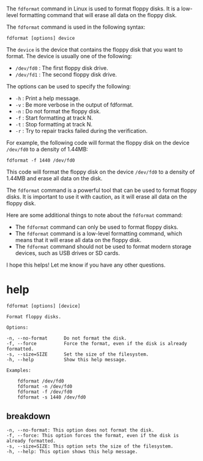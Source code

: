 # 

The `fdformat` command in Linux is used to format floppy disks. It is a low-level formatting command that will erase all data on the floppy disk.

The `fdformat` command is used in the following syntax:

```
fdformat [options] device
```

The `device` is the device that contains the floppy disk that you want to format. The device is usually one of the following:

* `/dev/fd0` : The first floppy disk drive.
* `/dev/fd1` : The second floppy disk drive.

The options can be used to specify the following:

* `-h` : Print a help message.
* `-v` : Be more verbose in the output of fdformat.
* `-n` : Do not format the floppy disk.
* `-f` : Start formatting at track N.
* `-t` : Stop formatting at track N.
* `-r` : Try to repair tracks failed during the verification.

For example, the following code will format the floppy disk on the device `/dev/fd0` to a density of 1.44MB:

```
fdformat -f 1440 /dev/fd0
```

This code will format the floppy disk on the device `/dev/fd0` to a density of 1.44MB and erase all data on the disk.

The `fdformat` command is a powerful tool that can be used to format floppy disks. It is important to use it with caution, as it will erase all data on the floppy disk.

Here are some additional things to note about the `fdformat` command:

* The `fdformat` command can only be used to format floppy disks.
* The `fdformat` command is a low-level formatting command, which means that it will erase all data on the floppy disk.
* The `fdformat` command should not be used to format modern storage devices, such as USB drives or SD cards.

I hope this helps! Let me know if you have any other questions.


# help 

```
fdformat [options] [device]

Format floppy disks.

Options:

-n, --no-format      Do not format the disk.
-f, --force          Force the format, even if the disk is already formatted.
-s, --size=SIZE      Set the size of the filesystem.
-h, --help           Show this help message.

Examples:

    fdformat /dev/fd0
    fdformat -n /dev/fd0
    fdformat -f /dev/fd0
    fdformat -s 1440 /dev/fd0
```

## breakdown

```
-n, --no-format: This option does not format the disk.
-f, --force: This option forces the format, even if the disk is already formatted.
-s, --size=SIZE: This option sets the size of the filesystem.
-h, --help: This option shows this help message.
```
